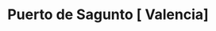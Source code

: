---
title: Puerto de Sagunto [ Valencia]
url: /puerto-de-sagunto-valencia/
latitude: 39.663
longitude: -0.214
---